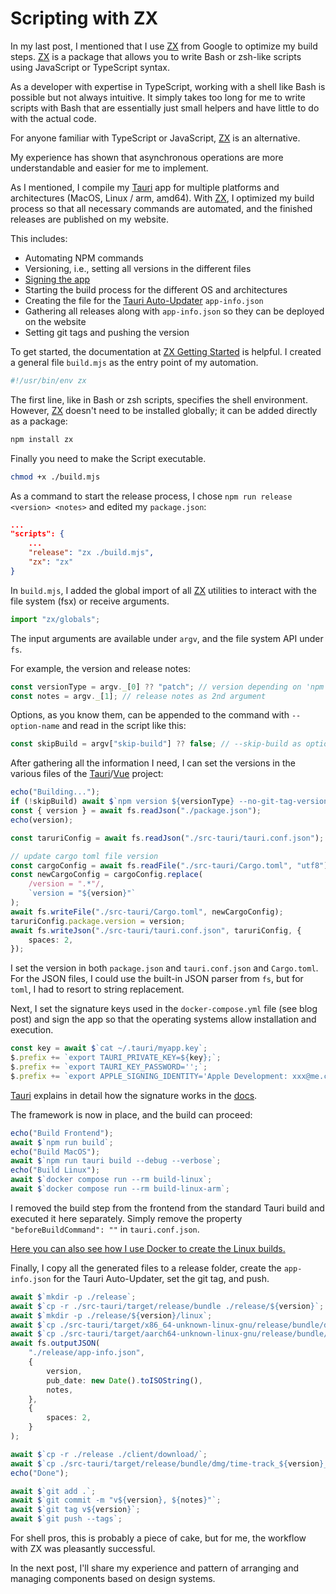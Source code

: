 # Scripting with ZX

In my last post, I mentioned that I use [ZX](https://google.github.io) from Google to optimize my build steps. [ZX](https://google.github.io/zx/) is a package that allows you to write Bash or zsh-like scripts using JavaScript or TypeScript syntax.

As a developer with expertise in TypeScript, working with a shell like Bash is possible but not always intuitive. It simply takes too long for me to write scripts with Bash that are essentially just small helpers and have little to do with the actual code.

For anyone familiar with TypeScript or JavaScript, [ZX](https://google.github.io/zx/) is an alternative.

My experience has shown that asynchronous operations are more understandable and easier for me to implement.

As I mentioned, I compile my [Tauri](https://tauri.app/) app for multiple platforms and architectures (MacOS, Linux / arm, amd64). With [ZX](https://google.github.io/zx/), I optimized my build process so that all necessary commands are automated, and the finished releases are published on my website.

This includes:

- Automating NPM commands
- Versioning, i.e., setting all versions in the different files
- [Signing the app](https://tauri.app/v1/guides/distribution/sign-macos)
- Starting the build process for the different OS and architectures
- Creating the file for the [Tauri Auto-Updater](https://tauri.app/v1/guides/distribution/updater) `app-info.json`
- Gathering all releases along with `app-info.json` so they can be deployed on the website
- Setting git tags and pushing the version

To get started, the documentation at [ZX Getting Started](https://google.github.io/zx/getting-started) is helpful. I created a general file `build.mjs` as the entry point of my automation.

```ts [build.mjs]
#!/usr/bin/env zx
```

The first line, like in Bash or zsh scripts, specifies the shell environment. However, [ZX](https://google.github.io/zx/) doesn't need to be installed globally; it can be added directly as a package:

```bash
npm install zx
```

Finally you need to make the Script executable.

```bash
chmod +x ./build.mjs
```

As a command to start the release process, I chose `npm run release <version> <notes>` and edited my `package.json`:

```json [package.json]
...
"scripts": {
    ...
    "release": "zx ./build.mjs",
    "zx": "zx"
}
```

In `build.mjs`, I added the global import of all [ZX](https://google.github.io/zx/) utilities to interact with the file system (fsx) or receive arguments.

```ts [build.mjs]
import "zx/globals";
```

The input arguments are available under `argv`, and the file system API under `fs`.

For example, the version and release notes:

```ts [build.mjs]
const versionType = argv._[0] ?? "patch"; // version depending on 'npm version' options as 1st argument
const notes = argv._[1]; // release notes as 2nd argument
```

Options, as you know them, can be appended to the command with `--option-name` and read in the script like this:

```ts [build.mjs]
const skipBuild = argv["skip-build"] ?? false; // --skip-build as option parameter
```

After gathering all the information I need, I can set the versions in the various files of the [Tauri](https://tauri.app/)/[Vue](https://vuejs.org/) project:

```ts [build.mjs]
echo("Building...");
if (!skipBuild) await $`npm version ${versionType} --no-git-tag-version`;
const { version } = await fs.readJson("./package.json");
echo(version);

const taruriConfig = await fs.readJson("./src-tauri/tauri.conf.json");

// update cargo toml file version
const cargoConfig = await fs.readFile("./src-tauri/Cargo.toml", "utf8");
const newCargoConfig = cargoConfig.replace(
    /version = ".*"/,
    `version = "${version}"`
);
await fs.writeFile("./src-tauri/Cargo.toml", newCargoConfig);
taruriConfig.package.version = version;
await fs.writeJson("./src-tauri/tauri.conf.json", taruriConfig, {
    spaces: 2,
});
```

I set the version in both `package.json` and `tauri.conf.json` and `Cargo.toml`. For the JSON files, I could use the built-in JSON parser from `fs`, but for `toml`, I had to resort to string replacement.

Next, I set the signature keys used in the `docker-compose.yml` file (see blog post) and sign the app so that the operating systems allow installation and execution.

```ts [build.mjs]
const key = await $`cat ~/.tauri/myapp.key`;
$.prefix += `export TAURI_PRIVATE_KEY=${key};`;
$.prefix += `export TAURI_KEY_PASSWORD='';`;
$.prefix += `export APPLE_SIGNING_IDENTITY='Apple Development: xxx@me.com (T22ZT6FGKK)';`;
```

[Tauri](https://tauri.app) explains in detail how the signature works in the [docs](https://tauri.app/v1/guides/distribution/sign-macos).

The framework is now in place, and the build can proceed:

```ts [build.mjs]
echo("Build Frontend");
await $`npm run build`;
echo("Build MacOS");
await $`npm run tauri build --debug --verbose`;
echo("Build Linux");
await $`docker compose run --rm build-linux`;
await $`docker compose run --rm build-linux-arm`;
```

I removed the build step from the frontend from the standard Tauri build and executed it here separately. Simply remove the property `"beforeBuildCommand": ""` in `tauri.conf.json`.

[Here you can also see how I use Docker to create the Linux builds.](/blog/2024-02-04-tauri-docker)

Finally, I copy all the generated files to a release folder, create the `app-info.json` for the Tauri Auto-Updater, set the git tag, and push.

```ts [build.mjs]
await $`mkdir -p ./release`;
await $`cp -r ./src-tauri/target/release/bundle ./release/${version}`;
await $`mkdir -p ./release/${version}/linux`;
await $`cp ./src-tauri/target/x86_64-unknown-linux-gnu/release/bundle/deb/time-track_${version}_amd64.deb ./release/${version}/linux/`;
await $`cp ./src-tauri/target/aarch64-unknown-linux-gnu/release/bundle/deb/time-track_${version}_arm64.deb ./release/${version}/linux/`;
await fs.outputJSON(
    "./release/app-info.json",
    {
        version,
        pub_date: new Date().toISOString(),
        notes,
    },
    {
        spaces: 2,
    }
);

await $`cp -r ./release ./client/download/`;
await $`cp ./src-tauri/target/release/bundle/dmg/time-track_${version}_aarch64.dmg ./client/download/time-track.dmg`;
echo("Done");

await $`git add .`;
await $`git commit -m "v${version}, ${notes}"`;
await $`git tag v${version}`;
await $`git push --tags`;
```

For shell pros, this is probably a piece of cake, but for me, the workflow with ZX was pleasantly successful.

In the next post, I'll share my experience and pattern of arranging and managing components based on design systems.
